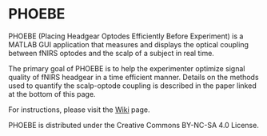 # PHOEBE

PHOEBE (Placing Headgear Optodes Efficiently Before Experiment) is a MATLAB GUI application that measures and displays the optical coupling between fNIRS optodes and the scalp of a subject in real time.

The primary goal of PHOEBE is to help the experimenter optimize signal quality of fNIRS headgear in a time efficient manner. Details on the methods used to quantify the scalp-optode coupling is described in the paper linked at the bottom of this page.

For instructions, please visit the [Wiki](https://github.com/lpollonini/phoebe/wiki) page.

PHOEBE is distributed under the Creative Commons BY-NC-SA 4.0 License.
